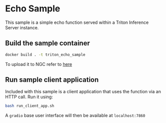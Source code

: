 # Echo Sample
This sample is a simple echo function served within a Triton Inference Server instance.

## Build the sample container
```bash
docker build . -t triton_echo_sample
```

To upload it to NGC refer to [here](https://docs.nvidia.com/cloud-functions/user-guide/latest/cloud-function/quickstart.html#clone-build-and-push-the-docker-image-to-ngc-private-registry)


## Run sample client application
Included with this sample is a client application that uses the function via an HTTP call. Run it using:
```bash
bash run_client_app.sh
```
A `gradio` base user interface will then be available at `localhost:7860`